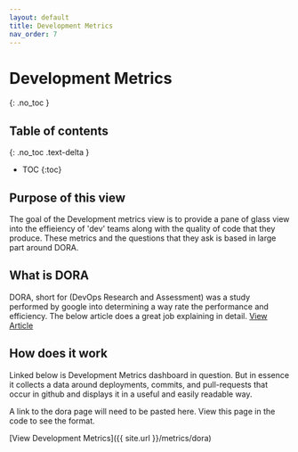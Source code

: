 ```yaml
---
layout: default
title: Development Metrics
nav_order: 7
---
```


# Development Metrics
{: .no_toc }

## Table of contents
{: .no_toc .text-delta }

- TOC
{:toc}

## Purpose of this view
The goal of the Development metrics view is to provide a pane of glass view into the effieiency of 'dev' teams along with the quality of code that they produce. These metrics and the questions that they ask is based in large part around DORA.

## What is DORA
DORA, short for (DevOps Research and Assessment) was a study performed by google into determining a way rate the performance and efficiency. The below article does a great job explaining in detail.
[View Article](https://www.leanix.net/en/wiki/vsm/dora-metrics)

## How does it work
Linked below is Development Metrics dashboard in question. But in essence it collects a data around deployments, commits, and pull-requests that occur in github and displays it in a useful and easily readable way.

A link to the dora page will need to be pasted here. View this page in the code to see the format.

<!-- [View Development Metrics](https://ideal-engine-7242f556.pages.github.io/dora/) -->
[View Development Metrics]({{ site.url }}/metrics/dora)